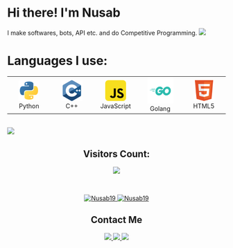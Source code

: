 <h1>Hi there! I'm Nusab</h1> I make softwares, bots, API etc. and do Competitive Programming. <img src="https://user-images.githubusercontent.com/73097560/115834477-dbab4500-a447-11eb-908a-139a6edaec5c.gif">
<h1>Languages I use:</h1>
<div align="center">
   <table>
      <tr>
         <td align="center" width="96">
            <img src="https://raw.githubusercontent.com/Nusab19/Nusab19/main/images/python.svg" width="48" height="48" alt="Python" />
            <br>Python
         </td>
         <td align="center" width="96">
            <img src="https://raw.githubusercontent.com/Nusab19/Nusab19/main/images/cpp.svg" width="48" height="48" alt="C++" />
            <br>C++
         </td>
         <td align="center" width="96">
            <img src="https://raw.githubusercontent.com/Nusab19/Nusab19/main/images/javascript.svg" width="48" height="48" alt="JavaScript" />
            <br>JavaScript
         </td>
         <td align="center" width="96">
            <img src="https://raw.githubusercontent.com/Nusab19/Nusab19/main/images/golang.svg" width="60" height="60" alt="Golang" />
            <br>Golang
         </td>
         <td align="center" width="96">
            <img src="https://raw.githubusercontent.com/Nusab19/Nusab19/main/images/html.svg" width="48" height="48" alt="HTML5" />
            <br>HTML5
         </td>
      </tr>
   </table>
</div>
</table>
</div>
<br>
<img src="https://user-images.githubusercontent.com/73097560/115834477-dbab4500-a447-11eb-908a-139a6edaec5c.gif">
<h2 align="center">Visitors Count:</h2>
<p align="center">
   <img height="50" src="https://profile-counter.glitch.me/Nusab19/count.svg">
</p>
<br>
<p align="center">
   <a href="https://github.com/Nusab19">
      <img height="191px" src="https://github-readme-stats.vercel.app/api/top-langs?username=Nusab19&show_icons=true&locale=en&layout=compact" alt="Nusab19" />
      <img height="191px" src="https://github-readme-stats.vercel.app/api?username=Nusab19&show_icons=true&locale=en" alt="Nusab19" />
   </a>
</p>
<h2 align="center">Contact Me</h2>
<div align="center">
   <a href="https://t.me/Nusab19" target="_blank">
      <img height="23px" src="https://img.shields.io/badge/-Nusab19-00a5c9?style=flat&logo=Telegram&logoColor=white">
   </a>
   <a href="https://www.linkedin.com/in/nusabtaha" target="_blank">
      <img height="23px" src="https://img.shields.io/badge/-Nusab Taha-blue?style=flat&logo=Linkedin&logoColor=white">
   </a>
   <a href="mailto:nusabtaha33@gmail.com">
      <img height="23px" src="https://img.shields.io/badge/-Nusab-d14836?style=flat&logo=Gmail&logoColor=white">
   </a>
</div>
